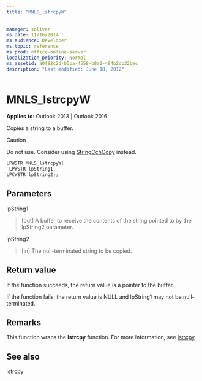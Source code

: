 ```yaml
---
title: "MNLS_lstrcpyW"
 
 
manager: soliver
ms.date: 11/16/2014
ms.audience: Developer
ms.topic: reference
ms.prod: office-online-server
localization_priority: Normal
ms.assetid: a0f92c2d-b5ba-4558-b8a2-484b2db32bec
description: "Last modified: June 18, 2012"
---
```


# MNLS_lstrcpyW

 
  
**Applies to**: Outlook 2013 | Outlook 2016 
  
Copies a string to a buffer.
  
> [!CAUTION]
> Do not use. Consider using [StringCchCopy](http://msdn.microsoft.com/en-us/library/ms647527%28VS.85%29.aspx) instead. 
  
```cpp
LPWSTR MNLS_lstrcpyW(
 LPWSTR lpString1,
LPCWSTR lpString2);
```

## Parameters

lpString1
  
> [out] A buffer to receive the contents of the string pointed to by the lpString2 parameter.
    
lpString2
  
> [in] The null-terminated string to be copied.
    
## Return value

If the function succeeds, the return value is a pointer to the buffer.
  
If the function fails, the return value is NULL and lpString1 may not be null-terminated.
  
## Remarks

This function wraps the **lstrcpy** function. For more information, see [lstrcpy](http://msdn.microsoft.com/en-us/library/ms647490%28VS.85%29.aspx).
  
## See also



[lstrcpy](http://msdn.microsoft.com/en-us/library/ms647490%28VS.85%29.aspx)

